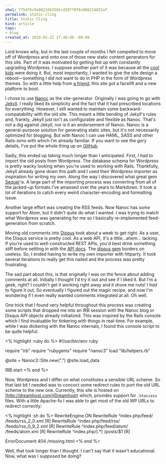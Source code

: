 ```yaml
--- 
sha1: ff54f6c9a0821662582cd28f78f8c086214022af
permalink: static-cling
title: Static Cling
kind: article
tags: 
- blog
created_at: 2010-02-22 17:40:40 -08:00
---
```

Lord knows why, but in the last couple of months I felt compelled to
move off of Wordpress and onto one of those new static content
generators for this site. Part of it was motivated by getting fed up
with constantly upgrading Wordpress. I suppose another part of it was
because all the [cool](http://userprimary.net)
[kids](http://davepeck.org/) were doing it. But, most importantly,
I wanted to give the site design a reboot&mdash;something I did _not_
want to do in PHP in the form of Wordpress themes. So with a little
help from [a friend](http://whole-studios.com/), this site got a
facelift and a new platform to boot.

I chose to use [Nanoc](http://nanoc.stoneship.org) as the
site-generator. Originally I was going to go with
[Jekyll](http://github.com/mojombo/jekyll). I really liked its
simplicity and the fact that it had prescribed locations for
everything. However, I still wanted to maintain some
backward-compatability with the old site. This meant a little bending
of Jekyll's rules and, frankly, Jekyll just isn't as configurable and
flexible as Nanoc. That's not a dig against Jekyll, nor is it an
endorsement of Nanoc. Nanoc is a general-purpose solution for
generating static sites, but it's not necessarily optimized for
blogging. But with Nanoc I can use HAML, SASS and other Rails-isms
with which I'm already familiar. If you want to see the gory details,
I've put the whole thing up on
[GitHub](http://github.com/alexvollmer/alexvollmer.com).

Sadly, this ended up taking much longer than I anticipated.
First, I had to import the old posts from Wordpress. The database
schema for Wordpress is pretty wacky looking when you're used to
working with Rails. Thankfully, Jekyll already gone down this path and
I used their Wordpress importer as inspiration for writing my
own. Along the way I discovered what great gem
[Sequel](http://rubygems.org/gems/sequel) is. A large part of the
importing process was converting from all of the jacked-up formats
I've amassed over the years to Markdown. It took a _lot_ of iterations
to catch every weird character-encoding and formatting issue.

Another large effort was creating the RSS feeds. Now Nanoc has _some_
support for Atom, but it didn't quite do what I wanted. I was trying
to match what Wordpress was generating for me so I basically
re-implemented feed-generation from scratch.

Moving old comments into [Disqus](http://disqus.com) took about
a week to get right. As a user, the Disqus service is pretty
cool. As a web API, it's a little&hellip;ahem&hellip; lacking. If
you're used to well-constructed REST APIs, you'd best drink something
stiff before settling in with the [API
docs](http://groups.google.com/group/disqus-dev/web/api-1-1). The
[disqus gem](http://github.com/norman/disqus) borders on useless. So,
I ended having to write my own importer with httparty. It took several
iterations to really get this nailed and the process was pretty
frustrating.

The sad part about this, is that originally I was on the fence about
adding comments at all. Initially I thought I'd try it out and see if
I liked it. But I'm a geek, right? I couldn't get it working right
away and it drove me nuts! I _had_ to figure it out. So eventually I
figured out the magic recipe, and now I'm wondering if I even really
wanted comments integrated at all. Oh well.

One trick that I found very helpful throughout this process was
creating some scripts that dropped me into an IRB session with the
Nanoc blog or Disqus API objects already initialized. This was
inspired by the Rails console which I find invaluable for tinkering with
things in real-time. For example, while I was dickering with the Nanoc
internals, I found this console script to be quite helpful:

<% highlight :ruby do %>
#!/usr/bin/env ruby

require "irb"
require "rubygems"
require "nanoc3"
load "lib/helpers.rb"

@site = Nanoc3::Site.new(".")
@site.load_data

IRB.start
<% end %>

Now, Wordpress and I differ on what constitutes a sensible URL
scheme. So that last bit I needed was to concoct some redirect rules
to port the old URL scheme to the new one. Currently, this site is
hosted on [http://dreamhost.com](Dreamhost) which, provides support
for `.htaccess` files. With a little Apache-fu I was able to get most
of the old WP URLs to redirect correctly:

<% highlight :sh do %>
RewriteEngine ON
RewriteRule ^index.php/feed/ /feeds/rss_2_0.xml [R]
RewriteRule ^index.php/feed/rss/ /feeds/rss_0_9_2.xml [R]
RewriteRule ^index.php/feed/atom/ /feeds/atom.xml [R]
RewriteRule ^index.php/(.*) /posts/$1 [R]

ErrorDocument 404 /missing.html
<% end %>

Well, that took longer than I thought. I can't say that it wasn't
educational. Now, what was I _supposed_ be doing?
